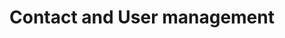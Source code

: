 ---
title: "Contact and User management"
linkTitle: "Contact management"
weight: 5
description: >
  Managing contacts and users in your CHT Application
---
